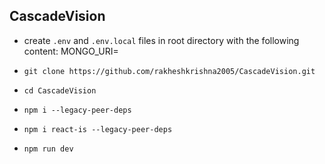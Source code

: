 ## CascadeVision

- create `.env` and `.env.local` files in root directory with the following content:
MONGO_URI=

- `git clone https://github.com/rakheshkrishna2005/CascadeVision.git`
- `cd CascadeVision`
- `npm i --legacy-peer-deps`
- `npm i react-is --legacy-peer-deps`
- `npm run dev`
